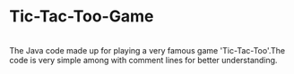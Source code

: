 # Tic-Tac-Too-Game
<br>
The Java code made up for playing a very famous game 'Tic-Tac-Too'.The code is very simple among with comment lines for better understanding.
